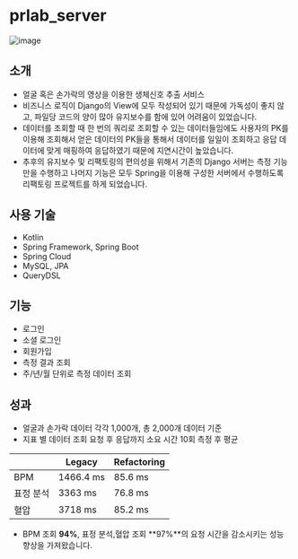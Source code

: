 # prlab_server
![image](https://github.com/YouHojoon/prlab_server/assets/53998480/da45caf1-1a44-4ff8-b1b1-115476354555)

## 소개
- 얼굴 혹은 손가락의 영상을 이용한 생체신호 추출 서비스
- 비즈니스 로직이 Django의 View에 모두 작성되어 있기 때문에 가독성이 좋지 않고, 파일당 코드의 양이 많아 유지보수를 함에 있어 어려움이 있었습니다.
- 데이터를 조회할 때 한 번의 쿼리로 조회할 수 있는 데이터들임에도 사용자의 PK를 이용해 조회해서 얻은 데이터의 PK들을 통해서 데이터를 일일이 조회하고 응답 데이터에 맞게 매핑하여 응답하였기 때문에 지연시간이 높았습니다.
- 추후의 유지보수 및 리팩토링의 편의성을 위해서 기존의 Django 서버는 측정 기능만을 수행하고 나머지 기능은 모두 Spring을 이용해 구성한 서버에서 수행하도록 리팩토링 프로젝트를 하게 되었습니다.

## 사용 기술
- Kotlin
- Spring Framework, Spring Boot
- Spring Cloud
- MySQL, JPA
- QueryDSL

## 기능
- 로그인
- 소셜 로그인
- 회원가입
- 측정 결과 조회
- 주/년/월 단위로 측정 데이터 조회

## 성과
- 얼굴과 손가락 데이터 각각 1,000개, 총 2,000개 데이터 기준
- 지표 별 데이터 조회 요청 후 응답까지 소요 시간 10회 측정 후 평균

|  | Legacy | Refactoring |
| --- | --- | --- |
| BPM | 1466.4 ms | 85.6 ms |
| 표정 분석 | 3363 ms | 76.8 ms |
| 혈압 | 3718 ms | 85.2 ms |
- BPM 조회 **94%**, 표정 분석,혈압 조회 **97%**의 요청 시간을 감소시키는 성능 향상을 가져왔습니다.
